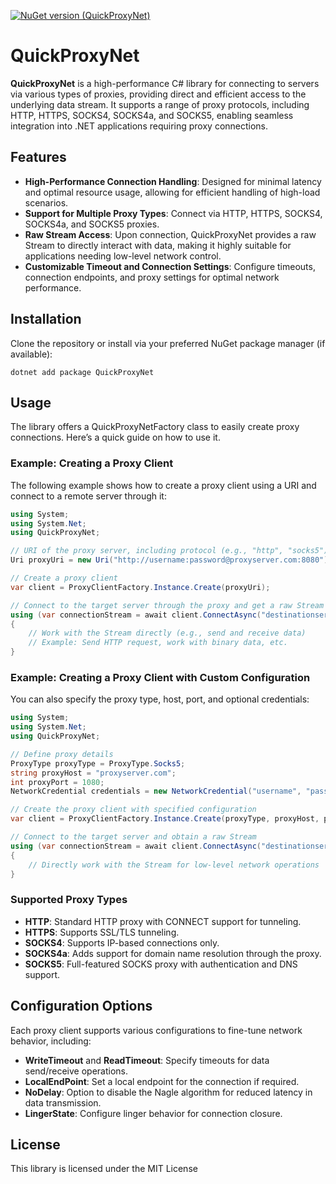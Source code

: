 [![NuGet version (QuickProxyNet)](https://img.shields.io/nuget/v/QuickProxyNet?style=flat-square)](https://www.nuget.org/packages/QuickProxyNet/)

# QuickProxyNet

**QuickProxyNet** is a high-performance C# library for connecting to servers via various types of proxies, providing direct and efficient access to the underlying data stream. It supports a range of proxy protocols, including HTTP, HTTPS, SOCKS4, SOCKS4a, and SOCKS5, enabling seamless integration into .NET applications requiring proxy connections.

## Features

- **High-Performance Connection Handling**: Designed for minimal latency and optimal resource usage, allowing for efficient handling of high-load scenarios.
- **Support for Multiple Proxy Types**: Connect via HTTP, HTTPS, SOCKS4, SOCKS4a, and SOCKS5 proxies.
- **Raw Stream Access**: Upon connection, QuickProxyNet provides a raw Stream to directly interact with data, making it highly suitable for applications needing low-level network control.
- **Customizable Timeout and Connection Settings**: Configure timeouts, connection endpoints, and proxy settings for optimal network performance.

## Installation

Clone the repository or install via your preferred NuGet package manager (if available):

```dotnet add package QuickProxyNet```


## Usage

The library offers a QuickProxyNetFactory class to easily create proxy connections. Here’s a quick guide on how to use it.

### Example: Creating a Proxy Client

The following example shows how to create a proxy client using a URI and connect to a remote server through it:
```csharp
using System;
using System.Net;
using QuickProxyNet;

// URI of the proxy server, including protocol (e.g., "http", "socks5")
Uri proxyUri = new Uri("http://username:password@proxyserver.com:8080");

// Create a proxy client
var client = ProxyClientFactory.Instance.Create(proxyUri);

// Connect to the target server through the proxy and get a raw Stream for direct data access
using (var connectionStream = await client.ConnectAsync("destinationserver.com", 80))
{
    // Work with the Stream directly (e.g., send and receive data)
    // Example: Send HTTP request, work with binary data, etc.
}
```
### Example: Creating a Proxy Client with Custom Configuration

You can also specify the proxy type, host, port, and optional credentials:
```csharp
using System;
using System.Net;
using QuickProxyNet;

// Define proxy details
ProxyType proxyType = ProxyType.Socks5;
string proxyHost = "proxyserver.com";
int proxyPort = 1080;
NetworkCredential credentials = new NetworkCredential("username", "password");

// Create the proxy client with specified configuration
var client = ProxyClientFactory.Instance.Create(proxyType, proxyHost, proxyPort, credentials);

// Connect to the target server and obtain a raw Stream
using (var connectionStream = await client.ConnectAsync("destinationserver.com", 80))
{
    // Directly work with the Stream for low-level network operations
}
```
### Supported Proxy Types

- **HTTP**: Standard HTTP proxy with CONNECT support for tunneling.
- **HTTPS**: Supports SSL/TLS tunneling.
- **SOCKS4**: Supports IP-based connections only.
- **SOCKS4a**: Adds support for domain name resolution through the proxy.
- **SOCKS5**: Full-featured SOCKS proxy with authentication and DNS support.

## Configuration Options

Each proxy client supports various configurations to fine-tune network behavior, including:

- **WriteTimeout** and **ReadTimeout**: Specify timeouts for data send/receive operations.
- **LocalEndPoint**: Set a local endpoint for the connection if required.
- **NoDelay**: Option to disable the Nagle algorithm for reduced latency in data transmission.
- **LingerState**: Configure linger behavior for connection closure.

## License

This library is licensed under the MIT License